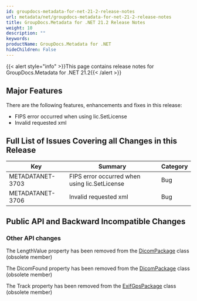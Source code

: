 ```yaml
---
id: groupdocs-metadata-for-net-21-2-release-notes
url: metadata/net/groupdocs-metadata-for-net-21-2-release-notes
title: GroupDocs.Metadata for .NET 21.2 Release Notes
weight: 10
description: ""
keywords: 
productName: GroupDocs.Metadata for .NET
hideChildren: False
---
```

{{< alert style="info" >}}This page contains release notes for GroupDocs.Metadata for .NET 21.2{{< /alert >}}

## Major Features

  
There are the following features, enhancements and fixes in this release:

*   FIPS error occurred when using lic.SetLicense
*   Invalid requested xml

## Full List of Issues Covering all Changes in this Release

| Key | Summary | Category |
| --- | --- | --- |
| METADATANET-3703 | FIPS error occurred when using lic.SetLicense                                                   | Bug         |
| METADATANET-3706 | Invalid requested xml                              	                                     	 | Bug         |




## Public API and Backward Incompatible Changes

### Other API changes

The LengthValue property has been removed from the [DicomPackage](https://apireference.groupdocs.com/metadata/net/groupdocs.metadata.formats.image/dicompackage) class (obsolete member)

The DicomFound property has been removed from the [DicomPackage](https://apireference.groupdocs.com/metadata/net/groupdocs.metadata.formats.image/dicompackage) class (obsolete member)

The Track property has been removed from the [ExifGpsPackage](https://apireference.groupdocs.com/metadata/net/groupdocs.metadata.standards.exif/exifgpspackage) class (obsolete member)
